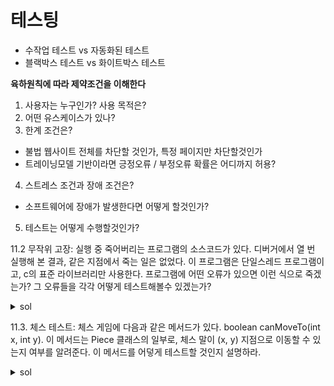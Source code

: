# 테스팅

- 수작업 테스트 vs 자동화된 테스트
- 블랙박스 테스트 vs 화이트박스 테스트

**육하원칙에 따라 제약조건을 이해한다**
1) 사용자는 누구인가? 사용 목적은?
2) 어떤 유스케이스가 있나?
3) 한계 조건은? 
- 불법 웹사이트 전체를 차단할 것인가, 특정 페이지만 차단할것인가
- 트레이닝모델 기반이라면 긍정오류 / 부정오류 확률은 어디까지 허용?
4) 스트레스 조건과 장애 조건은?
- 소프트웨어에 장애가 발생한다면 어떻게 할것인가?
5) 테스트는 어떻게 수행할것인가? 

11.2 무작위 고장: 실행 중 죽어버리는 프로그램의 소스코드가 있다. 디버거에서 열 번 실행해 본 결과, 같은 지점에서 죽는 일은 없었다. 이 프로그램은 단일스레드 프로그램이고, c의 표준 라이브러리만 사용한다. 프로그램에 어떤 오류가 있으면 이런 식으로 죽겠는가? 그 오류들을 각각 어떻게 테스트해볼수 있겠는가?

<details><summary>sol</summary>
<p>

- 랜덤변수: 프로그램 안에서 난수를 사용하거나, 프로그램을 실행할 때마다 똑같은 경로로 실행되지 않는 컴포넌트를 사용하는 경우
- 초기화 되지 않은 변수: 변수의 값이 초기화되지 않은 경우 어떤 프로그래밍 언어는 임의의 값을 해당 변수에 할당해 버린다. 그러다보면 실행할 때마다 프로그램이 살짝 다른 경로로 실행될 수 있다.
- 메모리 누수: 프로그램의 메모리가 부족한 경우일 수 있다. 다른 원인으로는, 프로그램이 죽는 시점에 몇개나 되는 프로세스가 돌고있느냐에 따라서 다르기 때문에 완전히 랜덤이다. Heap overflow나 데이터손상(corruption of data) 등도 메모리 누수 범주에 포함된다. 
- 외부 의존성: 프로그램이 다른 응용프로그램, 컴퓨터, 자원에 의존하고 있을 수 있다. 

</p>
</details>

11.3. 체스 테스트: 체스 게임에 다음과 같은 메서드가 있다. boolean canMoveTo(int x, int y). 이 메서드는 Piece 클래스의 일부로, 체스 말이 (x, y) 지점으로 이동할 수 있는지 여부를 알려준다. 이 메서드를 어덯게 테스트할 것인지 설명하라.

<details><summary>sol</summary>
<p>

1) 극단적 경우에 대한 검증(extreme case validation)
- x, y가 음수일때
- x, y가 체스판보다 큰 값이 들어올때
- 체스판이 꽉찼을때
- 완전히 또는 거의 비어있는 체스판
- 검은색 말보다 흰색 말이 훨씬 많은 경우, 또는 그 반대
의 오류에서 exception을 던져야하는지 false를 반환해야하는지 물어봐야한다.

2) 일반적인 테스팅(general case testing)
- 체스에는 6종류의 말이 사용된다. 그러므로 하나의 말에 대해 가능한 모든 방향으로 나머지 말을 검사한다.
```
for each 말 a에 대해:
  for each 다른 종류의 말 b에 대해 (6종류 + 빈공간)
    for each 방향 d에 대해:
      a 말이 놓인 체스판 생성
      b 말을 d 방향에 놓는다
      말을 이동시켜보고 반환값을 검사.
```

</p>
</details>

